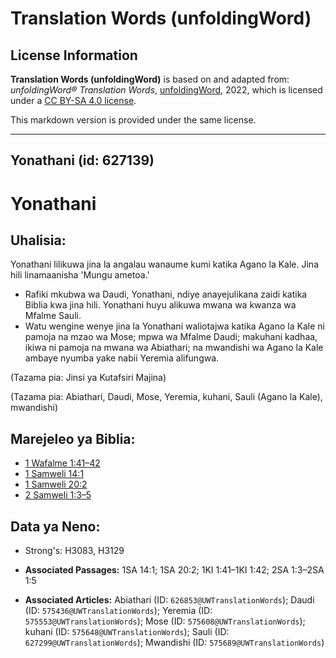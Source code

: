 # Translation Words (unfoldingWord)

## License Information

**Translation Words (unfoldingWord)** is based on and adapted from: _unfoldingWord® Translation Words_, [unfoldingWord](https://unfoldingword.org/utw), 2022, which is licensed under a [CC BY-SA 4.0 license](https://creativecommons.org/licenses/by-sa/4.0/legalcode.en).

This markdown version is provided under the same license.



--------------------------------

## Yonathani (id: 627139)

Yonathani
=========

Uhalisia:
---------

Yonathani lilikuwa jina la angalau wanaume kumi katika Agano la Kale. Jina hili linamaanisha 'Mungu ametoa.'

* Rafiki mkubwa wa Daudi, Yonathani, ndiye anayejulikana zaidi katika Biblia kwa jina hili. Yonathani huyu alikuwa mwana wa kwanza wa Mfalme Sauli.
* Watu wengine wenye jina la Yonathani waliotajwa katika Agano la Kale ni pamoja na mzao wa Mose; mpwa wa Mfalme Daudi; makuhani kadhaa, ikiwa ni pamoja na mwana wa Abiathari; na mwandishi wa Agano la Kale ambaye nyumba yake nabii Yeremia alifungwa.

(Tazama pia: Jinsi ya Kutafsiri Majina)

(Tazama pia: Abiathari, Daudi, Mose, Yeremia, kuhani, Sauli (Agano la Kale), mwandishi)

Marejeleo ya Biblia:
--------------------

* [1 Wafalme 1:41–42](https://ref.ly/1Kgs1:41-1Kgs1:42)
* [1 Samweli 14:1](https://ref.ly/1Sam14:1)
* [1 Samweli 20:2](https://ref.ly/1Sam20:2)
* [2 Samweli 1:3–5](https://ref.ly/2Sam1:3-2Sam1:5)

Data ya Neno:
-------------

* Strong's: H3083, H3129

* **Associated Passages:** 1SA 14:1; 1SA 20:2; 1KI 1:41–1KI 1:42; 2SA 1:3–2SA 1:5
* **Associated Articles:** Abiathari (ID: `626853@UWTranslationWords`); Daudi (ID: `575436@UWTranslationWords`); Yeremia (ID: `575553@UWTranslationWords`); Mose (ID: `575608@UWTranslationWords`); kuhani (ID: `575648@UWTranslationWords`); Sauli (ID: `627299@UWTranslationWords`); Mwandishi (ID: `575689@UWTranslationWords`)

